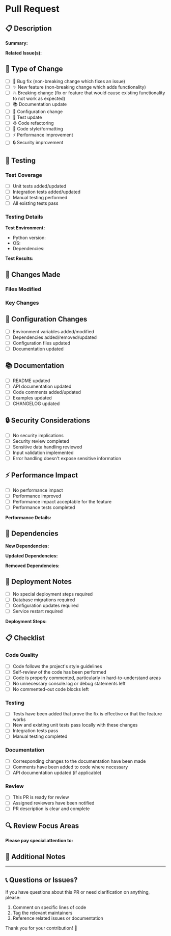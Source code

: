 # Pull Request

## 📋 Description

<!-- Provide a clear and concise description of what this PR does -->

**Summary:**
<!-- Brief summary of changes -->

**Related Issue(s):**
<!-- Link to related issues using "Fixes #123" or "Closes #123" -->

## 🔄 Type of Change

<!-- Mark all that apply -->

- [ ] 🐛 Bug fix (non-breaking change which fixes an issue)
- [ ] ✨ New feature (non-breaking change which adds functionality)
- [ ] 💥 Breaking change (fix or feature that would cause existing functionality to not work as expected)
- [ ] 📚 Documentation update
- [ ] 🔧 Configuration change
- [ ] 🧪 Test update
- [ ] ♻️ Code refactoring
- [ ] 🎨 Code style/formatting
- [ ] ⚡ Performance improvement
- [ ] 🔒 Security improvement

## 🧪 Testing

<!-- Describe how you tested your changes -->

### Test Coverage
- [ ] Unit tests added/updated
- [ ] Integration tests added/updated  
- [ ] Manual testing performed
- [ ] All existing tests pass

### Testing Details
<!-- Provide details about your testing approach -->

**Test Environment:**
- Python version: 
- OS: 
- Dependencies: 

**Test Results:**
<!-- Summary of test results, any failures, etc. -->

## 📝 Changes Made

<!-- List the main changes in this PR -->

### Files Modified
<!-- List the main files that were changed -->

### Key Changes
<!-- Describe the key changes in detail -->

## 🔧 Configuration Changes

<!-- If applicable, describe any configuration changes -->

- [ ] Environment variables added/modified
- [ ] Dependencies added/removed/updated
- [ ] Configuration files updated
- [ ] Documentation updated

## 📚 Documentation

<!-- Mark all that apply -->

- [ ] README updated
- [ ] API documentation updated
- [ ] Code comments added/updated
- [ ] Examples updated
- [ ] CHANGELOG updated

## 🔒 Security Considerations

<!-- If applicable, describe any security implications -->

- [ ] No security implications
- [ ] Security review completed
- [ ] Sensitive data handling reviewed
- [ ] Input validation implemented
- [ ] Error handling doesn't expose sensitive information

## ⚡ Performance Impact

<!-- Describe any performance implications -->

- [ ] No performance impact
- [ ] Performance improved
- [ ] Performance impact acceptable for the feature
- [ ] Performance tests completed

**Performance Details:**
<!-- If applicable, provide performance test results -->

## 🔗 Dependencies

<!-- List any new dependencies or dependency changes -->

**New Dependencies:**
<!-- List any new dependencies added -->

**Updated Dependencies:**
<!-- List any dependencies that were updated -->

**Removed Dependencies:**
<!-- List any dependencies that were removed -->

## 🚀 Deployment Notes

<!-- Any special deployment considerations -->

- [ ] No special deployment steps required
- [ ] Database migrations required
- [ ] Configuration updates required
- [ ] Service restart required

**Deployment Steps:**
<!-- If applicable, list deployment steps -->

## 📋 Checklist

<!-- Verify you have completed all the following -->

### Code Quality
- [ ] Code follows the project's style guidelines
- [ ] Self-review of the code has been performed
- [ ] Code is properly commented, particularly in hard-to-understand areas
- [ ] No unnecessary console.log or debug statements left
- [ ] No commented-out code blocks left

### Testing
- [ ] Tests have been added that prove the fix is effective or that the feature works
- [ ] New and existing unit tests pass locally with these changes
- [ ] Integration tests pass
- [ ] Manual testing completed

### Documentation
- [ ] Corresponding changes to the documentation have been made
- [ ] Comments have been added to code where necessary
- [ ] API documentation updated (if applicable)

### Review
- [ ] This PR is ready for review
- [ ] Assigned reviewers have been notified
- [ ] PR description is clear and complete

## 🔍 Review Focus Areas

<!-- Help reviewers by highlighting areas that need special attention -->

**Please pay special attention to:**
<!-- List specific areas reviewers should focus on -->

## 💬 Additional Notes

<!-- Any additional information that reviewers should know -->

---

## 📞 Questions or Issues?

If you have questions about this PR or need clarification on anything, please:
1. Comment on specific lines of code
2. Tag the relevant maintainers
3. Reference related issues or documentation

Thank you for your contribution! 🙏 